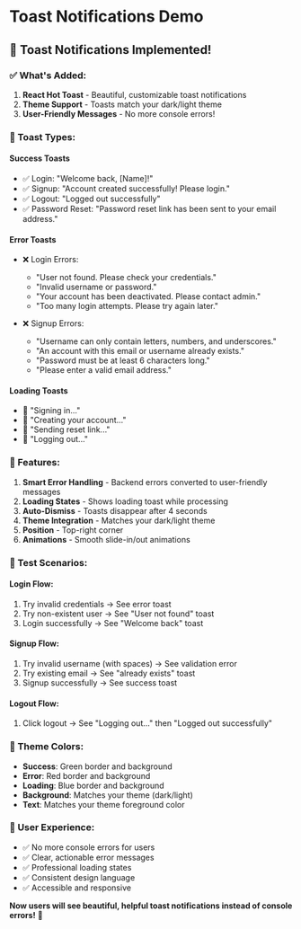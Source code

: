 # Toast Notifications Demo

## 🎉 Toast Notifications Implemented!

### ✅ What's Added:

1. **React Hot Toast** - Beautiful, customizable toast notifications
2. **Theme Support** - Toasts match your dark/light theme
3. **User-Friendly Messages** - No more console errors!

### 🎨 Toast Types:

#### Success Toasts

- ✅ Login: "Welcome back, [Name]!"
- ✅ Signup: "Account created successfully! Please login."
- ✅ Logout: "Logged out successfully"
- ✅ Password Reset: "Password reset link has been sent to your email address."

#### Error Toasts

- ❌ Login Errors:

  - "User not found. Please check your credentials."
  - "Invalid username or password."
  - "Your account has been deactivated. Please contact admin."
  - "Too many login attempts. Please try again later."

- ❌ Signup Errors:
  - "Username can only contain letters, numbers, and underscores."
  - "An account with this email or username already exists."
  - "Password must be at least 6 characters long."
  - "Please enter a valid email address."

#### Loading Toasts

- 🔄 "Signing in..."
- 🔄 "Creating your account..."
- 🔄 "Sending reset link..."
- 🔄 "Logging out..."

### 🎯 Features:

1. **Smart Error Handling** - Backend errors converted to user-friendly messages
2. **Loading States** - Shows loading toast while processing
3. **Auto-Dismiss** - Toasts disappear after 4 seconds
4. **Theme Integration** - Matches your dark/light theme
5. **Position** - Top-right corner
6. **Animations** - Smooth slide-in/out animations

### 🧪 Test Scenarios:

#### Login Flow:

1. Try invalid credentials → See error toast
2. Try non-existent user → See "User not found" toast
3. Login successfully → See "Welcome back" toast

#### Signup Flow:

1. Try invalid username (with spaces) → See validation error
2. Try existing email → See "already exists" toast
3. Signup successfully → See success toast

#### Logout Flow:

1. Click logout → See "Logging out..." then "Logged out successfully"

### 🎨 Theme Colors:

- **Success**: Green border and background
- **Error**: Red border and background
- **Loading**: Blue border and background
- **Background**: Matches your theme (dark/light)
- **Text**: Matches your theme foreground color

### 📱 User Experience:

- ✅ No more console errors for users
- ✅ Clear, actionable error messages
- ✅ Professional loading states
- ✅ Consistent design language
- ✅ Accessible and responsive

**Now users will see beautiful, helpful toast notifications instead of console errors!** 🎉
